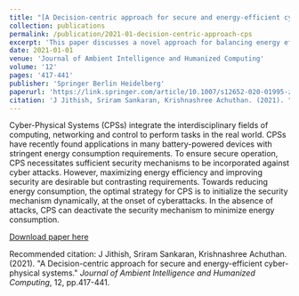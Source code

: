 ```yaml
---
title: "[A Decision-centric approach for secure and energy-efficient cyber-physical systems](https://link.springer.com/article/10.1007/s12652-020-01995-z)"
collection: publications
permalink: /publication/2021-01-decision-centric-approach-cps
excerpt: 'This paper discusses a novel approach for balancing energy efficiency and security in Cyber-Physical Systems (CPSs), focusing on dynamic security mechanisms activated during cyberattacks.'
date: 2021-01-01
venue: 'Journal of Ambient Intelligence and Humanized Computing'
volume: '12'
pages: '417-441'
publisher: 'Springer Berlin Heidelberg'
paperurl: 'https://link.springer.com/article/10.1007/s12652-020-01995-z'
citation: 'J Jithish, Sriram Sankaran, Krishnashree Achuthan. (2021). "A Decision-centric approach for secure and energy-efficient cyber-physical systems." <i>Journal of Ambient Intelligence and Humanized Computing</i>, 12, pp.417-441.'
---
```

Cyber-Physical Systems (CPSs) integrate the interdisciplinary fields of computing, networking and control to perform tasks in the real world. CPSs have recently found applications in many battery-powered devices with stringent energy consumption requirements. To ensure secure operation, CPS necessitates sufficient security mechanisms to be incorporated against cyber attacks. However, maximizing energy efficiency and improving security are desirable but contrasting requirements. Towards reducing energy consumption, the optimal strategy for CPS is to initialize the security mechanism dynamically, at the onset of cyberattacks. In the absence of attacks, CPS can deactivate the security mechanism to minimize energy consumption. 

[Download paper here](https://link.springer.com/article/10.1007/s12652-020-01995-z)

Recommended citation: J Jithish, Sriram Sankaran, Krishnashree Achuthan. (2021). "A Decision-centric approach for secure and energy-efficient cyber-physical systems." <i>Journal of Ambient Intelligence and Humanized Computing</i>, 12, pp.417-441.
